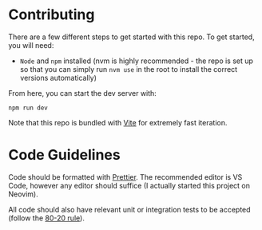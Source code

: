 # Contributing

There are a few different steps to get started with this repo. To get started, you will need:

- `Node` and `npm` installed (nvm is highly recommended - the repo is set up so that you can simply run `nvm use` in the root to install the correct versions automatically)

From here, you can start the dev server with:

```
npm run dev
```

Note that this repo is bundled with [Vite](https://vitejs.dev/) for extremely fast iteration.

# Code Guidelines

Code should be formatted with [Prettier](https://prettier.io/). The recommended editor is VS Code, however any editor should suffice (I actually started this project on Neovim).

All code should also have relevant unit or integration tests to be accepted (follow the [80-20 rule](https://www.investopedia.com/terms/1/80-20-rule.asp)).
